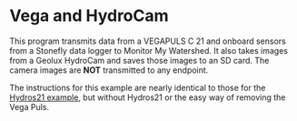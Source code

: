 # Vega and HydroCam

This program transmits data from a VEGAPULS C 21 and onboard sensors from a Stonefly data logger to Monitor My Watershed.
It also takes images from a Geolux HydroCam and saves those images to an SD card.
The camera images are **NOT** transmitted to any endpoint.

The instructions for this example are nearly identical to those for the [Hydros21 example](https://github.com/EnviroDIY/USGS_NGWOS/tree/main/NGWOS_Hydros21_HydroCam), but without Hydros21 or the easy way of removing the Vega Puls.
